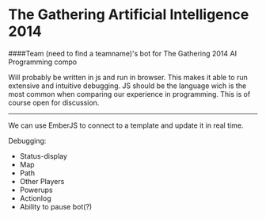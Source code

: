 The Gathering Artificial Intelligence 2014
======
####Team (need to find a teamname)'s bot for The Gathering 2014 AI Programming compo   

Will probably be written in js and run in browser. This makes it able to run extensive and intuitive debugging. JS should be the language wich is the most common when comparing our experience in programming. This is of course open for discussion.

---

We can use EmberJS to connect to a template and update it in real time.   

Debugging:
- Status-display
- Map
 - Path
 - Other Players
 - Powerups
- Actionlog
- Ability to pause bot(?)
